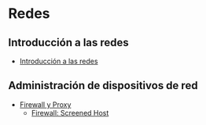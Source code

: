 # Redes
## Introducción a las redes
- [Introducción a las redes](https://5ssz.github.io/Redes/TeoriaSimplificada/Introduccion)

## Administración de dispositivos de red
- [Firewall y Proxy](https://5ssz.github.io/Redes/TeoriaSimplificada/FirewallProxy)
  - [Firewall: Screened Host](https://5ssz.github.io/Redes/TeoriaSimplificada/FirewallProxy/ScreenedHost)
